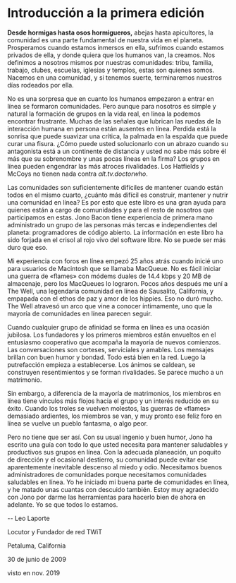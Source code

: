 # Introducción a la primera edición

**Desde hormigas hasta osos hormigueros,** abejas hasta apicultores, la comunidad es una parte fundamental de nuestra vida en el planeta. Prosperamos cuando estamos inmersos en ella, sufrimos cuando estamos privados de ella, y donde quiera que los humanos van, la creamos. Nos definimos a nosotros mismos por nuestras comunidades: tribu, familia, trabajo, clubes, escuelas, iglesias y templos, estas son quienes somos. Nacemos en una comunidad, y si tenemos suerte, terminaremos nuestros días rodeados por ella.

No es una sorpresa que en cuanto los humanos empezaron a entrar en línea se formaron comunidades. Pero aunque para nosotros es simple y natural la formación de grupos en la vida real, en línea la podemos encontrar frustrante. Muchas de las señales que lubrican las ruedas de la interacción humana en persona están ausentes en línea. Perdida está la sonrisa que puede suavizar una crítica, la palmada en la espalda que puede curar una fisura. ¿Cómo puede usted solucionarlo con un abrazo cuando su antagonista está a un continente de distancia y usted no sabe más sobre él más que su sobrenombre y unas pocas líneas en la firma? Los grupos en línea pueden engendrar las más atroces rivalidades. Los Hatfields y McCoys no tienen nada contra *alt.tv.doctorwho*.

Las comunidades son suficientemente difíciles de mantener cuando están todos en el mismo cuarto, ¿cuánto más difícil es construir, mantener y nutrir una comunidad en línea? Es por esto que este libro es una gran ayuda para quienes están a cargo de comunidades y para el resto de nosotros que participamos en estas. Jono Bacon tiene experiencia de primera mano administrado un grupo de las personas más tercas e independientes del planeta: programadores de código abierto. La información en este libro ha sido forjada en el crisol al rojo vivo del software libre. No se puede ser más duro que eso.

Mi experiencia con foros en línea empezó 25 años atrás cuando inicié uno para usuarios de Macintosh que se llamaba MacQueue. No es fácil iniciar una guerra de «flames» con módems duales de 14.4 kbps y 20 MB de almacenaje, pero los MacQueues lo lograron. Pocos años después me uní a The Well, una legendaria comunidad en línea de Sausalito, California, y empapada con el ethos de paz y amor de los hippies. Eso no duró mucho. The Well atravesó un arco que vine a conocer íntimamente, uno que la mayoría de comunidades en línea parecen seguir.

Cuando cualquier grupo de afinidad se forma en línea es una ocasión jubilosa. Los fundadores y los primeros miembros están envueltos en el entusiasmo cooperativo que acompaña la mayoría de nuevos comienzos. Las conversaciones son corteses, serviciales y amables. Los mensajes brillan con buen humor y bondad. Todo está bien en la red. Luego la putrefacción empieza a establecerse. Los ánimos se caldean, se construyen resentimientos y se forman rivalidades. Se parece mucho a un matrimonio.

Sin embargo, a diferencia de la mayoría de matrimonios, los miembros en línea tiene vínculos más flojos hacia el grupo y un interés reducido en su éxito. Cuando los troles se vuelven molestos, las guerras de «flames» demasiado ardientes, los miembros se van, y muy pronto ese feliz foro en línea se vuelve un pueblo fantasma, o algo peor.

Pero no tiene que ser así. Con su usual ingenio y buen humor, Jono ha escrito una guía con todo lo que usted necesita para mantener saludables y productivos sus grupos en línea. Con la adecuada planeación, un poquito de dirección y el ocasional destierro, su comunidad puede evitar ese aparentemente inevitable descenso al miedo y odio. Necesitamos buenos administradores de comunidades porque necesitamos comunidades saludables en línea. Yo he iniciado mi buena parte de comunidades en línea, y he matado unas cuantas con descuido también. Estoy muy agradecido con Jono por darme las herramientas para hacerlo bien de ahora en adelante. Yo se que todos lo estamos.

-- Leo Laporte

Locutor y Fundador de red TWiT

Petaluma, California

30 de junio de 2009


visto en nov. 2019
